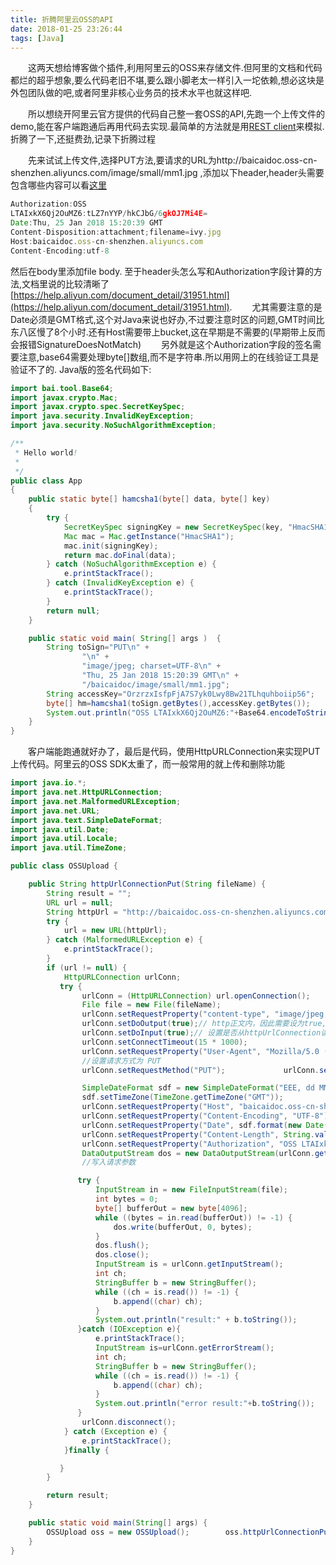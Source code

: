 ```yaml
---
title: 折腾阿里云OSS的API
date: 2018-01-25 23:26:44
tags: [Java]
---
```

  这两天想给博客做个插件,利用阿里云的OSS来存储文件.但阿里的文档和代码都烂的超乎想象,要么代码老旧不堪,要么跟小脚老太一样引入一坨依赖,想必这块是外包团队做的吧,或者阿里非核心业务员的技术水平也就这样吧.

  所以想绕开阿里云官方提供的代码自己整一套OSS的API,先跑一个上传文件的demo,能在客户端跑通后再用代码去实现.最简单的方法就是用[REST client](https://github.com/wiztools/rest-client)来模拟.折腾了一下,还挺费劲,记录下折腾过程

  先来试试上传文件,选择PUT方法,要请求的URL为http://baicaidoc.oss-cn-shenzhen.aliyuncs.com/image/small/mm1.jpg
,添加以下header,header头需要包含哪些内容可以看[这里](https://help.aliyun.com/document_detail/31955.html)
```js
Authorization:OSS
LTAIxkX6Qj2OuMZ6:tLZ7nYYP/hkCJbG/6gkOJ7Mi4E=
Date:Thu, 25 Jan 2018 15:20:39 GMT
Content-Disposition:attachment;filename=ivy.jpg
Host:baicaidoc.oss-cn-shenzhen.aliyuncs.com
Content-Encoding:utf-8
```
然后在body里添加file body.
至于header头怎么写和Authorization字段计算的方法,文档里说的比较清晰了[https://help.aliyun.com/document_detail/31951.html](https://help.aliyun.com/document_detail/31951.html).
  尤其需要注意的是Date必须是GMT格式,这个对Java来说也好办,不过要注意时区的问题,GMT时间比东八区慢了8个小时.还有Host需要带上bucket,这在早期是不需要的(早期带上反而会报错SignatureDoesNotMatch)
  另外就是这个Authorization字段的签名需要注意,base64需要处理byte[]数组,而不是字符串.所以用网上的在线验证工具是验证不了的.
Java版的签名代码如下:
```java
import bai.tool.Base64;
import javax.crypto.Mac;
import javax.crypto.spec.SecretKeySpec;
import java.security.InvalidKeyException;
import java.security.NoSuchAlgorithmException;

/**
 * Hello world!
 *
 */
public class App
{
    public static byte[] hamcsha1(byte[] data, byte[] key)
    {
        try {
            SecretKeySpec signingKey = new SecretKeySpec(key, "HmacSHA1");
            Mac mac = Mac.getInstance("HmacSHA1");
            mac.init(signingKey);
            return mac.doFinal(data);
        } catch (NoSuchAlgorithmException e) {
            e.printStackTrace();
        } catch (InvalidKeyException e) {
            e.printStackTrace();
        }
        return null;
    }

    public static void main( String[] args )  {
        String toSign="PUT\n" +
                "\n" +
                "image/jpeg; charset=UTF-8\n" +
                "Thu, 25 Jan 2018 15:20:39 GMT\n" +
                "/baicaidoc/image/small/mm1.jpg";
        String accessKey="OrzrzxIsfpFjA7S7yk0Lwy8Bw21TLhquhboiip56";
        byte[] hm=hamcsha1(toSign.getBytes(),accessKey.getBytes());
        System.out.println("OSS LTAIxkX6Qj2OuMZ6:"+Base64.encodeToString(hm));
    }
}
```
  客户端能跑通就好办了，最后是代码，使用HttpURLConnection来实现PUT上传代码。阿里云的OSS SDK太重了，而一般常用的就上传和删除功能
```java
import java.io.*;
import java.net.HttpURLConnection;
import java.net.MalformedURLException;
import java.net.URL;
import java.text.SimpleDateFormat;
import java.util.Date;
import java.util.Locale;
import java.util.TimeZone;

public class OSSUpload {

    public String httpUrlConnectionPut(String fileName) {
        String result = "";
        URL url = null;
        String httpUrl = "http://baicaidoc.oss-cn-shenzhen.aliyuncs.com/image/small/test.jpg";
        try {
            url = new URL(httpUrl);
        } catch (MalformedURLException e) {
            e.printStackTrace();
        }
        if (url != null) {
            HttpURLConnection urlConn;
           try {
                urlConn = (HttpURLConnection) url.openConnection();
                File file = new File(fileName);
                urlConn.setRequestProperty("content-type", "image/jpeg; charset=UTF-8");
                urlConn.setDoOutput(true);// http正文内，因此需要设为true, 默认情况下是false;
                urlConn.setDoInput(true);// 设置是否从httpUrlConnection读入，默认情况下是true;
                urlConn.setConnectTimeout(15 * 1000);
                urlConn.setRequestProperty("User-Agent", "Mozilla/5.0 (X11; Linux x86_64) AppleWebKit/537.36 (KHTML, like Gecko) Chrome/63.0.3239.84 Safari/537.36");
                //设置请求方式为 PUT
                urlConn.setRequestMethod("PUT");             urlConn.setRequestProperty("Connection", "Keep-Alive");

                SimpleDateFormat sdf = new SimpleDateFormat("EEE, dd MMM yyyy HH:mm:ss 'GMT'", Locale.US);
                sdf.setTimeZone(TimeZone.getTimeZone("GMT"));
                urlConn.setRequestProperty("Host", "baicaidoc.oss-cn-shenzhen.aliyuncs.com");
                urlConn.setRequestProperty("Content-Encoding", "UTF-8");
                urlConn.setRequestProperty("Date", sdf.format(new Date()));
                urlConn.setRequestProperty("Content-Length", String.valueOf(file.length()));
                urlConn.setRequestProperty("Authorization", "OSS LTAIxk223j2OuMZ6:tLZ74YYP/hkCJbG/6gkOJ7Mi4E=");
                DataOutputStream dos = new DataOutputStream(urlConn.getOutputStream());
                //写入请求参数

               try {
                   InputStream in = new FileInputStream(file);
                   int bytes = 0;
                   byte[] bufferOut = new byte[4096];
                   while ((bytes = in.read(bufferOut)) != -1) {
                       dos.write(bufferOut, 0, bytes);
                   }
                   dos.flush();
                   dos.close();
                   InputStream is = urlConn.getInputStream();
                   int ch;
                   StringBuffer b = new StringBuffer();
                   while ((ch = is.read()) != -1) {
                       b.append((char) ch);
                   }
                   System.out.println("result:" + b.toString());
               }catch (IOException e){
                   e.printStackTrace();
                   InputStream is=urlConn.getErrorStream();
                   int ch;
                   StringBuffer b = new StringBuffer();
                   while ((ch = is.read()) != -1) {
                       b.append((char) ch);
                   }
                   System.out.println("error result:"+b.toString());
               }
                urlConn.disconnect();
            } catch (Exception e) {
                e.printStackTrace();
            }finally {

           }
        }

        return result;
    }

    public static void main(String[] args) {
        OSSUpload oss = new OSSUpload();        oss.httpUrlConnectionPut("/home/chen/Desktop/tmp/sd.png");
    }
}
```
